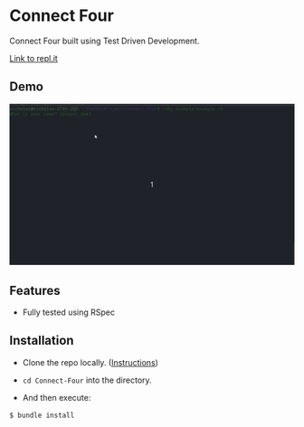 # Connect Four

Connect Four built using Test Driven Development.

[Link to repl.it](https://repl.it/@NicholasBerube/Connect-Four#readme.md)

## Demo

![](Diagonal.gif)

## Features

<ul>
  <li>Fully tested using RSpec</li>
</ul>

## Installation

- Clone the repo locally. ([Instructions](https://docs.github.com/en/github/creating-cloning-and-archiving-repositories/cloning-a-repository-from-github/cloning-a-repository))

- `cd Connect-Four` into the directory.

- And then execute:

```ruby
$ bundle install
```
